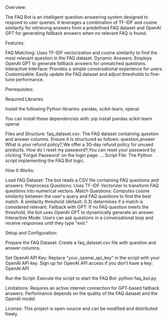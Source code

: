 Overview:

The FAQ Bot is an intelligent question-answering system designed to respond to user queries. It leverages a combination of TF-IDF and cosine similarity for retrieving answers from a predefined FAQ dataset and OpenAI GPT for generating fallback answers when no relevant FAQ is found.

Features:

FAQ Matching: Uses TF-IDF vectorization and cosine similarity to find the most relevant question in the FAQ dataset.
Dynamic Answers: Employs OpenAI GPT to generate fallback answers for unmatched questions.
Interactive Interface: Provides a simple conversational experience for users.
Customizable: Easily update the FAQ dataset and adjust thresholds to fine-tune performance.

Prerequisites:

Required Libraries

Install the following Python libraries: pandas, scikit-learn, openai

You can install these dependencies with: pip install pandas scikit-learn openai

Files and Structure:
faq_dataset.csv: The FAQ dataset containing question and answer columns. Ensure it is structured as follows:
question,answer
What is your refund policy?,We offer a 30-day refund policy for unused products.
How do I reset my password?,You can reset your password by clicking 'Forgot Password' on the login page.
...
Script File: The Python script implementing the FAQ Bot logic.

How It Works:

Load FAQ Dataset: The bot reads a CSV file containing FAQ questions and answers.
Preprocess Questions: Uses TF-IDF Vectorizer to transform FAQ questions into numerical vectors.
Match Questions:
Computes cosine similarity between the user's query and FAQ questions to find the best match.
A similarity threshold (default: 0.3) determines if a match is considered relevant.
Fallback with GPT: If no FAQ question meets the threshold, the bot uses OpenAI GPT to dynamically generate an answer.
Interactive Mode: Users can ask questions in a conversational loop and receive responses until they type "exit."

Setup and Configuration:

Prepare the FAQ Dataset:
Create a faq_dataset.csv file with question and answer columns.

Set OpenAI API Key:
Replace "your_openai_api_key" in the script with your OpenAI API key.
Sign up for OpenAI API access if you don’t have a key: OpenAI API

Run the Script: Execute the script to start the FAQ Bot: python faq_bot.py

Limitations: 
Requires an active internet connection for GPT-based fallback answers.
Performance depends on the quality of the FAQ dataset and the OpenAI model.

License: This project is open-source and can be modified and distributed freely.

